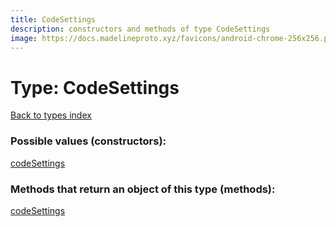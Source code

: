 ```yaml
---
title: CodeSettings
description: constructors and methods of type CodeSettings
image: https://docs.madelineproto.xyz/favicons/android-chrome-256x256.png
---
```

# Type: CodeSettings
[Back to types index](index.md)



### Possible values (constructors):

[codeSettings](../constructors/codeSettings.md)  



### Methods that return an object of this type (methods):



[codeSettings](../constructors/codeSettings.md)  

